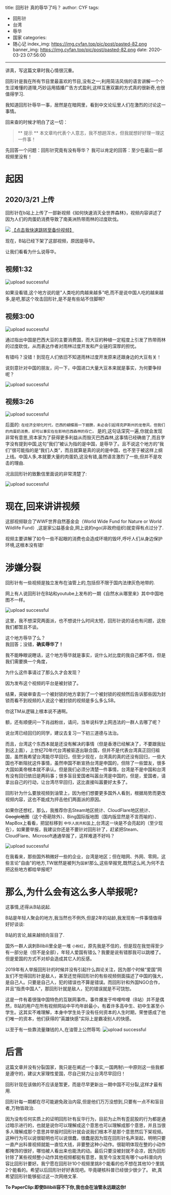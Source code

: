 title: 回形针 真的辱华了吗？
author: CYF
tags:
  - 回形针
  - 台湾
  - 辱华
  - 国家
categories:
  - 随心记
index_img: https://img.cyfan.top/pic/post/pasted-82.png
banner_img: https://img.cyfan.top/pic/post/pasted-82.png
date: 2020-03-23 07:56:00
---
讲真，写这篇文章时我心情很沉重。

回形针是我在所有节目里最喜欢的节目,没有之一;利用简洁风俏的语言讲解一个个生涩难懂的道理,巧妙运用插播广告方式盈利,这样互惠双赢的方式真的很新奇,也很值得学习.

我知道回形针辱华一事，居然是在暗网里，看到中文论坛里人们在激烈的讨论这一事情。

回来查的时候才明白了这一切：

> ** 提示 **
> 本文章均代表个人意志，我不想趟浑水，但我就想好好理一理这一件事！

先回答一个问题：回形针究竟有没有辱华？
我可以肯定的回答：至少在最后一部视频里没有！

# 起因

## 2020/3/21 上传

回形针在b站上上传了一部新视频《如何快速消灭全世界森林》，视频内容讲述了因为人们的肉蛋奶消费导致了南美洲热带雨林的过度砍伐。



<img src="https://img.cyfan.top/pic/post/pasted-82.png">
<a href="https://drive.cyfan.top/~viewer/video?urlBase64=aHR0cHM6Ly9kcml2ZS5jeWZhbi50b3AvJUU1JUE2JTgyJUU0JUJEJTk1JUU1JUJGJUFCJUU5JTgwJTlGJUU2JUI2JTg4JUU3JTgxJUFEJUU1JTg1JUE4JUU0JUI4JTk2JUU3JTk1JThDJUU3JTlBJTg0JUU2JUEzJUFFJUU2JTlFJTk3JTIwJTIwJTIwJUU1JTlCJTlFJUU1JUJEJUEyJUU5JTkyJTg4JTIwLm1wNA%3D%3D" class="btn">
【点击我快速跳转至备份视频】</a>



现在，B站已经下架了这部视频，原因是辱华。

让我们看看为什么说辱华。




## 视频1:32


![upload successful](https://img.cyfan.top/pic/post/pasted-85.png)

如果没看错,这个地方说的是"人类吃的肉越来越多"吧,而不是说中国人吃的越来越多,是吧,那这个攻击回形针,是不是有些站不住脚啊?


## 视频3:00

![upload successful](https://img.cyfan.top/pic/post/pasted-83.png)

通过指出中国是巴西大豆的主要消费国，而大豆的种植一定程度上引发了热带雨林的过度砍伐，从而表达作者对雨林过度开发和产业链的深厚的担忧。

有错吗？没错！到现在人们依旧不知道雨林过度开发原来还跟身边的大豆有关！

说刻意针对中国的朋友，问一下，中国进口大量大豆本来就是事实，为何要争辩呢？

![upload successful](https://img.cyfan.top/pic/post/pasted-84.png)

## 视频3:26


![upload successful](https://img.cyfan.top/pic/post/pasted-86.png)

后面的: `在经济全球化时代，巴西的蝴蝶扇一下翅膀，未必会引起得克萨斯州的龙卷风，但我们的肉蛋奶消费，却可以事实在在影响巴西森林的存亡。` 是的,这句话深究一遍,你就会发现非常有意思,资本家为了获得更多利益从而毁灭巴西森林,这事情已经确凿了,而且字字没有提到中国,这句“我们”被认为指的是中国，是辱华了。且不说这个地方的“我们”很可能指的是“我们人类”，而且就算是真的说的是中国，也不至于被这样上纲上线。中国人多,本就要大量的肉蛋奶,这没有错,虽然语言激烈了一些,但并不是攻击的理由.

况且回形针的致歉信里面说的非常清楚了:


![upload successful](https://img.cyfan.top/pic/post/pasted-87.png)

# 现在,回来讲讲视频

这部视频联合了WWF世界自然基金会（World Wide Fund for Nature or World Wildlife Fund）,这是家公益基金会,网上说的ngo(非政府组织)就变得有点过分了.

视频主要讲解了如今一些不起眼的消费也会造成环境的毁坏,呼吁人们从身边保护环境,这根本没有错!

# 涉嫌分裂

回形针有一些视频是独立发布在油管上的,包括但不限于国内法律灰色地带的.

网上有人说回形针在B站和youtube上发布的一期《自然水从哪里来》其中中国地图不一样。


![upload successful](https://img.cyfan.top/pic/post/pasted-88.png)

这里，我不想深究两面派，也不想说什么时间太短，回形针说的话也有问题，这些我们都暂且不谈。

这个地方辱华了么？  
我回答；没错，**确实辱华了！**

我不能睁眼说瞎话，这个地方辱华就是事实，说什么对比度的我自己都不信，但是我们需要换一个角度，

为什么这件事请过了那么久才会发现？

因为发布这个视频的平台是被封锁了。

结果，突破审查去一个被封锁的地方拿到了一个被封锁的视频然后告诉那些因为封锁而看不到视频的人说这个被封锁的视频是多么多么SB。

你这TM从逻辑上根本说不通啊。

额，还有顺便问一下肖战粉丝，请问，当年说科学上网违法的一群人去哪了呢？

说台湾已经回归的同学，建议去复习一下初三道德与法治。

而且，台湾这个东西本就是还没有解决的事情（但是香港已经解决了，不要跟我扯到这上面），上世纪70年代台湾被驱逐出联合国，但并不是代表台湾真正回归祖国，虽然我希望台湾能尽早回归，但至少现在，台湾真的真的还没有回归，一些大国也不断阻扰这件事情，虽然申国不断宣扬台湾是申国的，但除了一些盟友，很多大国如美帝根本就不承认。但是我们必须分清楚一件事情，台湾是不是中国和台湾有没有回归依旧是两码事；很多盲目爱国者叫嚣台湾是中国的，但是，爱国者，请拿出自己的行动，让台湾尽早回归，这比直接叫嚣要好太多了。

回形针为什么要放视频到油管上，因为他们想要更多国外人看到，根据局势而更改视频内容，这也不能成为抨击他们两面派的原因。

如果你还想杠，那么，我推荐你去Steam地区统计、CloudFlare地区统计、~~Google地图~~（这个奇葩除外）、Bing国际版地图（国内版显然是不言而喻的）、MapBox上看看，把鼠标移到 `中华人民共和国`上,台湾这一块是不会亮起的（至少现在），如果要举报，我建议你还是不要针对回形针了，赶紧把Steam、CloudFlare、Microsoft通通举报了，这样难道不好吗？


![upload successful](https://img.cyfan.top/pic/post/pasted-89.png)

在我看来，那些国外稍微好一些的企业，台湾是地区；但在暗网、外网、零网，这些言论"自由"的地方,TW居然是被列为`国家`!那么,这些举报党,既然这么闲,为何不去把这些地方都给举报呢?

# 那么,为什么会有这么多人举报呢?

这事情,还得从B站说起.

B站是年轻人聚会的地方,我当然也不例外,但是2年的站龄,我发现有一件事情值得好好谈谈:

B站的言论,越来越倾向盲目了.

国外一群人讽刺Bilibili里全是一堆 `小粉红`，原先我是不信的，但是现在我觉得至少有一部分是（但不是全部），年轻人爱国有错么？我要是说有错那我可以跳楼了。但是爱国的方式不对却会造成其它人的反感。

2019年有人举报回形针的时候并没有引起什么舆论关注，因为那个时候“爱国”网友们不觉得回形针是敌人，甚至还觉得回形针的有些视频侧面描述了中国的强大，是自己人。只要是自己人，犯的错误也不算是错误。而回形针和外国NGO合作，并且“指责中国人”，那回形针就是敌人，犯的错误就是不可饶恕。

这是一件有着很强中国特色的互联网事件。事件爆发于哔哩哔哩（B站）并不是偶然，B站的用户在所有视频网站中平均年龄最小，有着许多高中生、初中生甚至小学生。这其实不难理解，本身中学生处于没有任何资本的人生时期，荣誉感成了他们唯一的资本，他们获得的“英雄快感”实际上是霸凌别人的快感。


以至于有一些靠流量赚钱的人,在油管上公然辱骂:
![upload successful](https://img.cyfan.top/pic/post/pasted-90.png)


# 后言

这篇文章并没有分裂国家，我只是在阐述一个事实,一国两制\一中原则这一些我都是遵守的，建议大家理性爱国，尽自己努力让台湾尽早回归！

回形针现在该做的不应该是暂更，而是尽早更新出一期中国不可分裂,这样才最有用.



回形针每一期都在尽可能避免政治内容,但是他们万万没想到,只要有一点不和盲目者,万物皆政治.

因为没有任何实质上的证明回形针有反华行为，目前为止所有歪屁股的行为都是通过暗示进行的，也就是说你可以理解成这个意思也可以理解成那个意思，并且当很多人理解成那个意思并举报时回形针就会说我们根本不是那个意思然后下架视频。这种行为可以说很聪明也可以说很蠢，很蠢是因为现在回形针名声渐起，明明只要一直产出科普视频就能一直恰大钱，非要整这种小动作。很聪明体现在整的小动作都掩饰的很好，哪怕被人看出来也能洗的动。最后只要没被封就不会凉，因为回形针除了某些视频整小动作其他视频都挺有意思，我至今没发现有哪个up科普向内容比回形针要好。我宁愿在回形针10个视频里挑8个能看的也不想在其他10个里挑2个能看的。希望以后回形针好好表现吧。毕竟硬核科普已经很少很少了。
欸,真希望回形针能够挺过这一次网络文革.

**To PaperClip:即使Bilibili容不下你,我也会在油管永远跟这你!**
